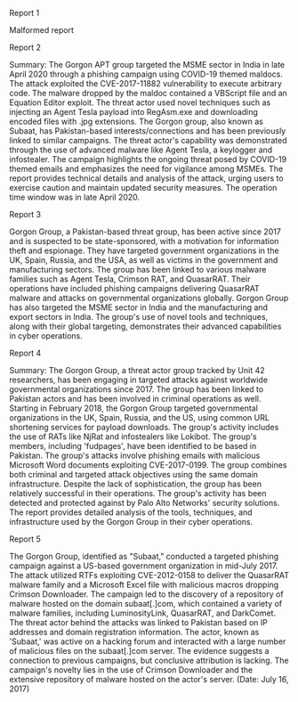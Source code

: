 
Report 1

Malformed report





Report 2

Summary:
The Gorgon APT group targeted the MSME sector in India in late April 2020 through a phishing campaign using COVID-19 themed maldocs. The attack exploited the CVE-2017-11882 vulnerability to execute arbitrary code. The malware dropped by the maldoc contained a VBScript file and an Equation Editor exploit. The threat actor used novel techniques such as injecting an Agent Tesla payload into RegAsm.exe and downloading encoded files with .jpg extensions. The Gorgon group, also known as Subaat, has Pakistan-based interests/connections and has been previously linked to similar campaigns. The threat actor's capability was demonstrated through the use of advanced malware like Agent Tesla, a keylogger and infostealer. The campaign highlights the ongoing threat posed by COVID-19 themed emails and emphasizes the need for vigilance among MSMEs. The report provides technical details and analysis of the attack, urging users to exercise caution and maintain updated security measures. The operation time window was in late April 2020.





Report 3

Gorgon Group, a Pakistan-based threat group, has been active since 2017 and is suspected to be state-sponsored, with a motivation for information theft and espionage. They have targeted government organizations in the UK, Spain, Russia, and the USA, as well as victims in the government and manufacturing sectors. The group has been linked to various malware families such as Agent Tesla, Crimson RAT, and QuasarRAT. Their operations have included phishing campaigns delivering QuasarRAT malware and attacks on governmental organizations globally. Gorgon Group has also targeted the MSME sector in India and the manufacturing and export sectors in India. The group's use of novel tools and techniques, along with their global targeting, demonstrates their advanced capabilities in cyber operations.





Report 4

Summary:
The Gorgon Group, a threat actor group tracked by Unit 42 researchers, has been engaging in targeted attacks against worldwide governmental organizations since 2017. The group has been linked to Pakistan actors and has been involved in criminal operations as well. Starting in February 2018, the Gorgon Group targeted governmental organizations in the UK, Spain, Russia, and the US, using common URL shortening services for payload downloads. The group's activity includes the use of RATs like NjRat and infostealers like Lokibot. The group's members, including 'fudpages', have been identified to be based in Pakistan. The group's attacks involve phishing emails with malicious Microsoft Word documents exploiting CVE-2017-0199. The group combines both criminal and targeted attack objectives using the same domain infrastructure. Despite the lack of sophistication, the group has been relatively successful in their operations. The group's activity has been detected and protected against by Palo Alto Networks' security solutions. The report provides detailed analysis of the tools, techniques, and infrastructure used by the Gorgon Group in their cyber operations.





Report 5

The Gorgon Group, identified as "Subaat," conducted a targeted phishing campaign against a US-based government organization in mid-July 2017. The attack utilized RTFs exploiting CVE-2012-0158 to deliver the QuasarRAT malware family and a Microsoft Excel file with malicious macros dropping Crimson Downloader. The campaign led to the discovery of a repository of malware hosted on the domain subaat[.]com, which contained a variety of malware families, including LuminosityLink, QuasarRAT, and DarkComet. The threat actor behind the attacks was linked to Pakistan based on IP addresses and domain registration information. The actor, known as 'Subaat,' was active on a hacking forum and interacted with a large number of malicious files on the subaat[.]com server. The evidence suggests a connection to previous campaigns, but conclusive attribution is lacking. The campaign's novelty lies in the use of Crimson Downloader and the extensive repository of malware hosted on the actor's server. (Date: July 16, 2017)


